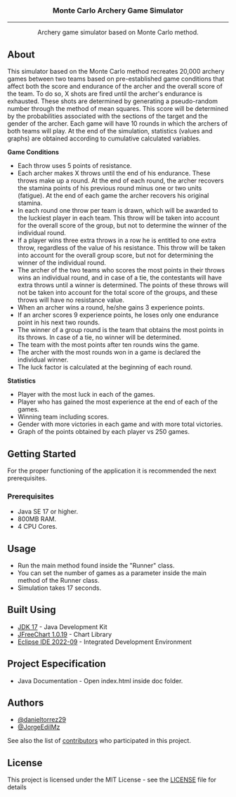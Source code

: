 <h3 align="center">Monte Carlo Archery Game Simulator</h3>

---

<p align="center"> Archery game simulator based on Monte Carlo method.
    <br> 
</p>


## About

This simulator based on the Monte Carlo method recreates 20,000 archery games between two teams based on pre-established game conditions that affect both the score and endurance of the archer and the overall score of the team. To do so, X shots are fired until the archer's endurance is exhausted. These shots are determined by generating a pseudo-random number through the method of mean squares. This score will be determined by the probabilities associated with the sections of the target and the gender of the archer. Each game will have 10 rounds in which the archers of both teams will play. At the end of the simulation, statistics (values and graphs) are obtained according to cumulative calculated variables.

**Game Conditions**

- Each throw uses 5 points of resistance.
- Each archer makes X throws until the end of his endurance. These throws make up a round. At the end of each round, the archer recovers the stamina points of his previous round minus one or two units (fatigue). At the end of each game the archer recovers his original stamina.
- In each round one throw per team is drawn, which will be awarded to the luckiest player in each team. This throw will be taken into account for the overall score of the group, but not to determine the winner of the individual round.
- If a player wins three extra throws in a row he is entitled to one extra throw, regardless of the value of his resistance. This throw will be taken into account for the overall group score, but not for determining the winner of the individual round.
- The archer of the two teams who scores the most points in their throws wins an individual round, and in case of a tie, the contestants will have extra throws until a winner is determined. The points of these throws will not be taken into account for the total score of the groups, and these throws will have no resistance value.
- When an archer wins a round, he/she gains 3 experience points.
- If an archer scores 9 experience points, he loses only one endurance point in his next two rounds.
- The winner of a group round is the team that obtains the most points in its throws. In case of a tie, no winner will be determined.
- The team with the most points after ten rounds wins the game.
- The archer with the most rounds won in a game is declared the individual winner.
- The luck factor is calculated at the beginning of each round.

**Statistics**

- Player with the most luck in each of the games.
- Player who has gained the most experience at the end of each of the games.
- Winning team including scores.
- Gender with more victories in each game and with more total victories.
- Graph of the points obtained by each player vs 250 games.

## Getting Started

For the proper functioning of the application it is recommended the next prerequisites.

### Prerequisites

- Java SE 17 or higher.
- 800MB RAM.
- 4 CPU Cores.

## Usage

- Run the main method found inside the "Runner" class.
- You can set the number of games as a parameter inside the main method of the Runner class.
- Simulation takes 17 seconds.

## Built Using

- [JDK 17](https://docs.oracle.com/en/java/javase/17/docs/api/index.html) - Java Development Kit
- [JFreeChart 1.0.19](https://www.jfree.org/jfreechart/api/javadoc/index.html) - Chart Library
- [Eclipse IDE 2022-09](https://eclipseide.org) - Integrated Development Environment

## Project Especification

- Java Documentation - Open index.html inside doc folder.

## Authors

- [@danieltorrez29](https://github.com/danieltorrez29)
- [@JorgeEdilMz](https://github.com/JorgeEdilMz)

See also the list of [contributors](https://github.com/danieltorrez29/MonteCarloArcheryGameSimulator/graphs/contributors) who participated in this project.

## License

This project is licensed under the MIT License - see the [LICENSE](LICENSE) file for details
